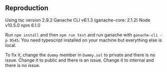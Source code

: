 ## Reproduction
Using tsc version 2.9.2
Ganache CLI v6.1.3 (ganache-core: 2.1.2)
Node v10.5.0
npm 6.1.0

Run `npm install` and then `npm run test` and run ganache with `ganache-cli -p 9545`. You need typescript installed on your machine but everything else is local. 


To fix it, change the `dummy` member in `Dummy.sol` to private and there is no issue. 
Change it to public and there is an issue.
Change it to internal and there is no issue. 






